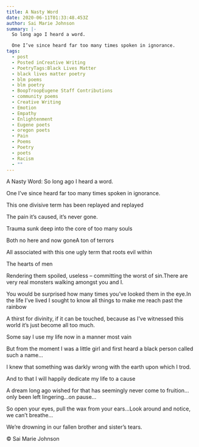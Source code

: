 ```yaml
---
title: A Nasty Word
date: 2020-06-11T01:33:48.453Z
author: Sai Marie Johnson
summary: |-
  So long ago I heard a word.

  One I’ve since heard far too many times spoken in ignorance.
tags:
  - post
  - Posted inCreative Writing
  - PoetryTags:Black Lives Matter
  - black lives matter poetry
  - blm poems
  - blm poetry
  - BoopTroopEugene Staff Contributions
  - community poems
  - Creative Writing
  - Emotion
  - Empathy
  - Enlightenment
  - Eugene poets
  - oregon poets
  - Pain
  - Poems
  - Poetry
  - poets
  - Racism
  - ""
---
```

A Nasty Word:
So long ago I heard a word.

One I’ve since heard far too many times spoken in ignorance.

This one divisive term has been replayed and replayed

The pain it’s caused, it’s never gone.

Trauma sunk deep into the core of too many souls

Both no here and now goneA ton of terrors 

All associated with this one ugly term that roots evil within

The hearts of men

Rendering them spoiled, useless – committing the worst of sin.There are very real monsters walking amongst you and I.

You would be surprised how many times you’ve looked them in the eye.In the life I’ve lived I sought to know all things to make me reach past the rainbow

A thirst for divinity, if it can be touched, because as I’ve witnessed this world it’s just become all too much.

Some say I use my life now in a manner most vain

But from the moment I was a little girl and first heard a black person called such a name…

I knew that something was darkly wrong with the earth upon which I trod. 

And to that I will happily dedicate my life to a cause

A dream long ago wished for that has seemingly never come to fruition…only been left lingering…on pause…

So open your eyes, pull the wax from your ears…Look around and notice, we can’t breathe…

We’re drowning in our fallen brother and sister’s tears.

© Sai Marie Johnson